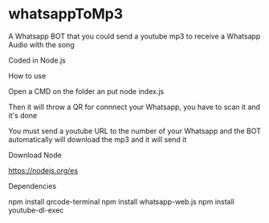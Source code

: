 # whatsappToMp3

A Whatsapp BOT that you could send a youtube mp3 to receive a Whatsapp Audio with the song

Coded in Node.js

How to use

Open a CMD on the folder an put node index.js

Then it will throw a QR for connnect your Whatsapp, you have to scan it and it's done

You must send a youtube URL to the number of your Whatsapp and the BOT automatically will download the mp3 and it will send it

Download Node

https://nodejs.org/es

Dependencies

npm install qrcode-terminal
npm install whatsapp-web.js
npm install youtube-dl-exec
